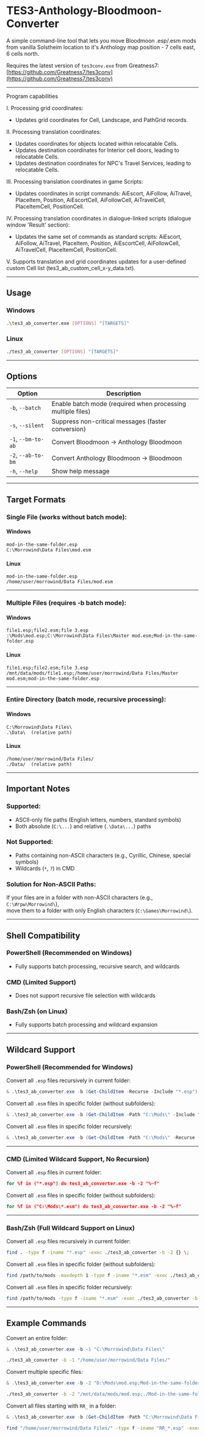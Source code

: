 # TES3-Anthology-Bloodmoon-Converter

A simple command-line tool that lets you move Bloodmoon .esp/.esm mods from vanilla Solstheim location to it's Anthology map position - 7 cells east, 6 cells north.

Requires the latest version of `tes3conv.exe` from Greatness7: [https://github.com/Greatness7/tes3conv](https://github.com/Greatness7/tes3conv)

---
 
Program capabilities

I. Processing grid coordinates:
- Updates grid coordinates for Cell, Landscape, and PathGrid records.

II. Processing translation coordinates:
- Updates coordinates for objects located within relocatable Cells.
- Updates destination coordinates for Interior cell doors, leading to relocatable Cells.
- Updates destination coordinates for NPC's Travel Services, leading to relocatable Cells.

III. Processing translation coordinates in game Scripts:
- Updates coordinates in script commands: AiEscort, AiFollow, AiTravel, PlaceItem, Position, AiEscortCell, AiFollowCell, AiTravelCell, PlaceItemCell, PositionCell.

IV. Processing translation coordinates in dialogue-linked scripts (dialogue window 'Result' section):
- Updates the same set of commands as standard scripts: AiEscort, AiFollow, AiTravel, PlaceItem, Position, AiEscortCell, AiFollowCell, AiTravelCell, PlaceItemCell, PositionCell.

V. Supports translation and grid coordinates updates for a user-defined custom Cell list (tes3_ab_custom_cell_x-y_data.txt).

---

## Usage

### Windows
```bash
.\tes3_ab_converter.exe [OPTIONS] "[TARGETS]"
```

### Linux
```bash
./tes3_ab_converter [OPTIONS] "[TARGETS]"
```

---

## Options

| Option        | Description                                             |
|---------------|---------------------------------------------------------|
| `-b`, `--batch`    | Enable batch mode (required when processing multiple files) |
| `-s`, `--silent`   | Suppress non-critical messages (faster conversion)        |
| `-1`, `--bm-to-ab` | Convert Bloodmoon -> Anthology Bloodmoon                        |
| `-2`, `--ab-to-bm` | Convert Anthology Bloodmoon -> Bloodmoon                        |
| `-h`, `--help`     | Show help message                                  |

---

## Target Formats

### Single File (works without batch mode):

#### Windows
```
mod-in-the-same-folder.esp  
C:\Morrowind\Data Files\mod.esm
```

#### Linux
```
mod-in-the-same-folder.esp  
/home/user/morrowind/Data Files/mod.esm
```

---

### Multiple Files (requires -b batch mode):

#### Windows
```
file1.esp;file2.esm;file 3.esp  
:\Mods\mod.esp;C:\Morrowind\Data Files\Master mod.esm;Mod-in-the-same-folder.esp
```

#### Linux
```
file1.esp;file2.esm;file 3.esp  
/mnt/data/mods/file1.esp;/home/user/morrowind/Data Files/Master mod.esm;mod-in-the-same-folder.esp
```

---

### Entire Directory (batch mode, recursive processing):

#### Windows
```
C:\Morrowind\Data Files\  
.\Data\  (relative path)
```

#### Linux
```
/home/user/morrowind/Data Files/  
./Data/  (relative path)
```

---

## Important Notes

### Supported:
- ASCII-only file paths (English letters, numbers, standard symbols)
- Both absolute (`C:\...`) and relative (`.\Data\...`) paths

### Not Supported:
- Paths containing non-ASCII characters (e.g., Cyrillic, Chinese, special symbols)
- Wildcards (`*`, `?`) in CMD

### Solution for Non-ASCII Paths:
If your files are in a folder with non-ASCII characters (e.g., `C:\Игры\Morrowind\`),  
move them to a folder with only English characters (`C:\Games\Morrowind\`).

---

## Shell Compatibility

### PowerShell (Recommended on Windows)
- Fully supports batch processing, recursive search, and wildcards

### CMD (Limited Support)
- Does not support recursive file selection with wildcards

### Bash/Zsh (on Linux)
- Fully supports batch processing and wildcard expansion

---

## Wildcard Support

### PowerShell (Recommended for Windows)

Convert all `.esp` files recursively in current folder:
```powershell
& .\tes3_ab_converter.exe -b (Get-ChildItem -Recurse -Include "*.esp").FullName
```

Convert all `.esm` files in specific folder (without subfolders):
```powershell
& .\tes3_ab_converter.exe -b (Get-ChildItem -Path "C:\Mods\" -Include "*.esm").FullName
```

Convert all `.esm` files in specific folder recursively:
```powershell
& .\tes3_ab_converter.exe -b (Get-ChildItem -Path "C:\Mods\" -Recurse -Include "*.esm" -File).FullName
```

---

### CMD (Limited Wildcard Support, No Recursion)

Convert all `.esp` files in current folder:
```cmd
for %f in ("*.esp") do tes3_ab_converter.exe -b -2 "%~f"
```

Convert all `.esm` files in specific folder (without subfolders):
```cmd
for %f in ("C:\Mods\*.esm") do tes3_ab_converter.exe -b -2 "%~f"
```

---

### Bash/Zsh (Full Wildcard Support on Linux)

Convert all `.esp` files recursively in current folder:
```bash
find . -type f -iname "*.esp" -exec ./tes3_ab_converter -b -2 {} \;
```

Convert all `.esm` files in specific folder (without subfolders):
```bash
find /path/to/mods -maxdepth 1 -type f -iname "*.esm" -exec ./tes3_ab_converter -b -2 {} \;
```

Convert all `.esm` files in specific folder recursively:
```bash
find /path/to/mods -type f -iname "*.esm" -exec ./tes3_ab_converter -b -2 {} \;
```

---

## Example Commands

Convert an entire folder:
```powershell
& .\tes3_ab_converter.exe -b -1 "C:\Morrowind\Data Files\"
```

```bash
./tes3_ab_converter -b -1 "/home/user/morrowind/Data Files/"
```

Convert multiple specific files:
```powershell
& .\tes3_ab_converter.exe -b -2 "D:\Mods\mod.esp;Mod-in-the-same-folder.esp"
```

```bash
./tes3_ab_converter -b -2 "/mnt/data/mods/mod.esp;./Mod-in-the-same-folder.esp"
```

Convert all files starting with `RR_` in a folder:
```powershell
& .\tes3_ab_converter.exe -b (Get-ChildItem -Path "C:\Morrowind\Data Files\" -Recurse -Include "RR_*.esp").FullName
```

```bash
find "/home/user/morrowind/Data Files/" -type f -iname "RR_*.esp" -exec ./tes3_ab_converter -b -1 "{}" \;
```
